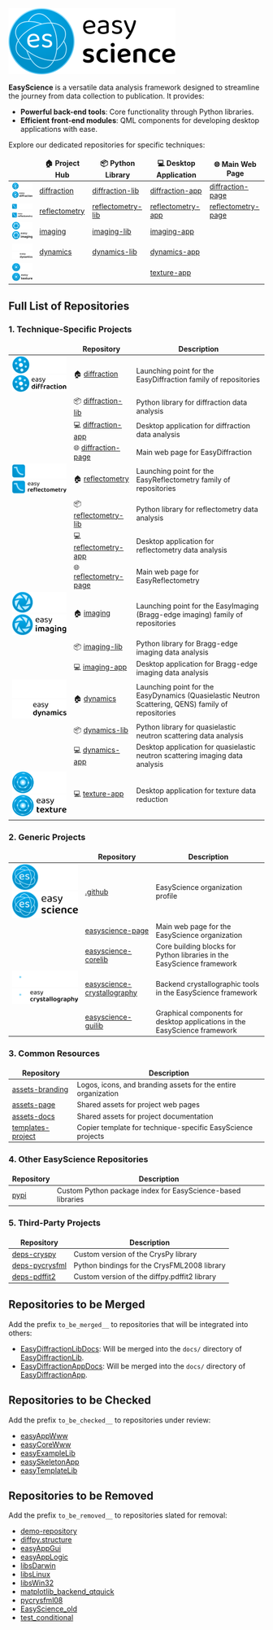 <p align='left'>
  <picture>
    <!-- light mode logo -->
    <source media='(prefers-color-scheme: light)' srcset='https://raw.githubusercontent.com/EasyScience/BrandingResources/refs/heads/master/EasyScience/logos/es-logo_light.svg'>
    <!-- dark mode logo -->
    <source media='(prefers-color-scheme: dark)' srcset='https://raw.githubusercontent.com/EasyScience/BrandingResources/refs/heads/master/EasyScience/logos/es-logo_dark.svg'>
    <!-- default logo == light mode logo -->
    <img src='https://raw.githubusercontent.com/EasyScience/BrandingResources/refs/heads/master/EasyScience/logos/es-logo_light.svg' alt='EasyCrystallography'>
  </picture>
</p>

**EasyScience** is a versatile data analysis framework designed to streamline the journey from data collection to publication. It provides:
- **Powerful back-end tools**: Core functionality through Python libraries.
- **Efficient front-end modules**: QML components for developing desktop applications with ease.

Explore our dedicated repositories for specific techniques:

<style>
td, th {
   border: none!important;
}
</style>

|                             | 🏠 Project Hub      | 📦 Python Library      | 💻 Desktop Application | 🌐 Main Web Page       |
|-----------------------------|---------------------|------------------------|------------------------|------------------------|
| ![ed-dark]![ed-light]       | [diffraction]       | [diffraction-lib]      | [diffraction-app]      | [diffraction-page]     |
| ![er-dark]![er-light]       | [reflectometry]     | [reflectometry-lib]    | [reflectometry-app]    | [reflectometry-page]   |
| ![ei-dark]![ei-light]       | [imaging]           | [imaging-lib]          | [imaging-app]          |                        |
| ![eq-dark]![eq-light]       | [dynamics]          | [dynamics-lib]         | [dynamics-app]         |                        |
| ![et-dark]![et-light]       |                     |                        | [texture-app]          |                        |

## Full List of Repositories

### 1. Technique-Specific Projects

|                             | Repository              | Description                                                                                         |
|-----------------------------|-------------------------|-----------------------------------------------------------------------------------------------------|
| ![ed-dark]![ed-light]       | 🏠 [diffraction]        | Launching point for the EasyDiffraction family of repositories                                      |
|                             | 📦 [diffraction-lib]    | Python library for diffraction data analysis                                                        |
|                             | 💻 [diffraction-app]    | Desktop application for diffraction data analysis                                                   |
|                             | 🌐 [diffraction-page]   | Main web page for EasyDiffraction                                                                   |
| ![er-dark]![er-light]       | 🏠 [reflectometry]      | Launching point for the EasyReflectometry family of repositories                                    |
|                             | 📦 [reflectometry-lib]  | Python library for reflectometry data analysis                                                      |
|                             | 💻 [reflectometry-app]  | Desktop application for reflectometry data analysis                                                 |
|                             | 🌐 [reflectometry-page] | Main web page for EasyReflectometry                                                                 |
| ![ei-dark]![ei-light]       | 🏠 [imaging]            | Launching point for the EasyImaging (Bragg-edge imaging) family of repositories                     |
|                             | 📦 [imaging-lib]        | Python library for Bragg-edge imaging data analysis                                                 |
|                             | 💻 [imaging-app]        | Desktop application for Bragg-edge imaging data analysis                                            |
| ![eq-dark]![eq-light]       | 🏠 [dynamics]           | Launching point for the EasyDynamics (Quasielastic Neutron Scattering, QENS) family of repositories |
|                             | 📦 [dynamics-lib]       | Python library for quasielastic neutron scattering data analysis                                    |
|                             | 💻 [dynamics-app]       | Desktop application for quasielastic neutron scattering imaging data analysis                       |
| ![et-dark]![et-light]       | 💻 [texture-app]        | Desktop application for texture data reduction                                                      |

### 2. Generic Projects

|                           | Repository                    | Description                                                                |
|---------------------------|-------------------------------|----------------------------------------------------------------------------|
| ![es-dark]![es-light]     | [.github]                     | EasyScience organization profile                                           |
|                           | [easyscience-page]            | Main web page for the EasyScience organization                             |
|                           | [easyscience-corelib]         | Core building blocks for Python libraries in the EasyScience framework     |
| ![escr-dark]![escr-light] | [easyscience-crystallography] | Backend crystallographic tools in the EasyScience framework                |
|                           | [easyscience-guilib]          | Graphical components for desktop applications in the EasyScience framework |

### 3. Common Resources

| Repository          | Description                                                   |
|---------------------|---------------------------------------------------------------|
| [assets-branding]   | Logos, icons, and branding assets for the entire organization |
| [assets-page]       | Shared assets for project web pages                           |
| [assets-docs]       | Shared assets for project documentation                       |
| [templates-project] | Copier template for technique-specific EasyScience projects   |

### 4. Other EasyScience Repositories

| Repository | Description                                                 |
|------------|-------------------------------------------------------------|
| [pypi]     | Custom Python package index for EasyScience-based libraries |

### 5. Third-Party Projects

| Repository       | Description                                  |
|------------------|----------------------------------------------|
| [deps-cryspy]    | Custom version of the CrysPy library         |
| [deps-pycrysfml] | Python bindings for the CrysFML2008 library  |
| [deps-pdffit2]   | Custom version of the diffpy.pdffit2 library |


## Repositories to be Merged

Add the prefix `to_be_merged__` to repositories that will be integrated into others:

- [EasyDiffractionLibDocs](https://github.com/EasyScience/EasyDiffractionLibDocs): Will be merged into the `docs/` directory of [EasyDiffractionLib](https://github.com/EasyScience/EasyDiffractionLib).
- [EasyDiffractionAppDocs](https://github.com/EasyScience/EasyDiffractionAppDocs): Will be merged into the `docs/` directory of [EasyDiffractionApp](https://github.com/EasyScience/EasyDiffractionApp).

## Repositories to be Checked

Add the prefix `to_be_checked__` to repositories under review:

- [easyAppWww](https://github.com/EasyScience/easyAppWww)
- [easyCoreWww](https://github.com/EasyScience/easyCoreWww)
- [easyExampleLib](https://github.com/EasyScience/easyExampleLib)
- [easySkeletonApp](https://github.com/EasyScience/easySkeletonApp)
- [easyTemplateLib](https://github.com/EasyScience/easyTemplateLib)

## Repositories to be Removed

Add the prefix `to_be_removed__` to repositories slated for removal:

- [demo-repository](https://github.com/EasyScience/demo-repository)
- [diffpy.structure](https://github.com/EasyScience/diffpy.structure)
- [easyAppGui](https://github.com/EasyScience/easyAppGui)
- [easyAppLogic](https://github.com/EasyScience/easyAppLogic)
- [libsDarwin](https://github.com/EasyScience/libsDarwin)
- [libsLinux](https://github.com/EasyScience/libsLinux)
- [libsWin32](https://github.com/EasyScience/libsWin32)
- [matplotlib_backend_qtquick](https://github.com/EasyScience/matplotlib_backend_qtquick)
- [pycrysfml08](https://github.com/EasyScience/pycrysfml08)
- [EasyScience_old](https://github.com/EasyScience/EasyScience_old)
- [test_conditional](https://github.com/EasyScience/test_conditional)


<!---URLs--->

[ed-dark]: https://raw.githubusercontent.com/EasyScience/BrandingResources/refs/heads/master/EasyDiffraction/logos/ed-logo_102x32_dark.svg#gh-dark-mode-only
[ed-light]: https://raw.githubusercontent.com/EasyScience/BrandingResources/refs/heads/master/EasyDiffraction/logos/ed-logo_102x32_light.svg#gh-light-mode-only
[er-dark]: https://raw.githubusercontent.com/EasyScience/BrandingResources/refs/heads/master/EasyReflectometry/logos/er-logo_120x32_dark.svg#gh-dark-mode-only
[er-light]: https://raw.githubusercontent.com/EasyScience/BrandingResources/refs/heads/master/EasyReflectometry/logos/er-logo_120x32_light.svg#gh-light-mode-only
[ei-dark]: https://raw.githubusercontent.com/EasyScience/BrandingResources/refs/heads/master/EasyImaging/logos/ei-logo_84x32_dark.svg#gh-dark-mode-only
[ei-light]: https://raw.githubusercontent.com/EasyScience/BrandingResources/refs/heads/master/EasyImaging/logos/ei-logo_84x32_light.svg#gh-light-mode-only
[eq-dark]: https://raw.githubusercontent.com/EasyScience/BrandingResources/refs/heads/master/EasyDynamics/logos/eq-logo_93x32_dark.svg#gh-dark-mode-only
[eq-light]: https://raw.githubusercontent.com/EasyScience/BrandingResources/refs/heads/master/EasyDynamics/logos/eq-logo_93x32_light.svg#gh-light-mode-only
[esh-dark]: https://raw.githubusercontent.com/EasyScience/BrandingResources/refs/heads/master/EasyShapes/logos/esh-logo_79x32_dark.svg#gh-dark-mode-only
[esh-light]: https://raw.githubusercontent.com/EasyScience/BrandingResources/refs/heads/master/EasyShapes/logos/esh-logo_79x32_light.svg#gh-light-mode-only
[esh-2-dark]: https://raw.githubusercontent.com/EasyScience/BrandingResources/refs/heads/master/EasyShapes/logos/esh-logo-2_79x32_dark.svg#gh-dark-mode-only
[esh-2-light]: https://raw.githubusercontent.com/EasyScience/BrandingResources/refs/heads/master/EasyShapes/logos/esh-logo-2_79x32_light.svg#gh-light-mode-only
[et-dark]: https://raw.githubusercontent.com/EasyScience/BrandingResources/refs/heads/master/EasyTexture/logos/et-logo_80x32_dark.svg#gh-dark-mode-only
[et-light]: https://raw.githubusercontent.com/EasyScience/BrandingResources/refs/heads/master/EasyTexture/logos/et-logo_80x32_light.svg#gh-light-mode-only

[es-dark]: https://raw.githubusercontent.com/EasyScience/BrandingResources/refs/heads/master/EasyScience/logos/es-logo_81x32_dark.svg#gh-dark-mode-only
[es-light]: https://raw.githubusercontent.com/EasyScience/BrandingResources/refs/heads/master/EasyScience/logos/es-logo_81x32_light.svg#gh-light-mode-only
[esco-dark]: https://raw.githubusercontent.com/EasyScience/BrandingResources/refs/heads/master/EasyDiffraction/logos/ed-logo_102x32_dark.svg#gh-dark-mode-only
[esco-light]: https://raw.githubusercontent.com/EasyScience/BrandingResources/refs/heads/master/EasyDiffraction/logos/ed-logo_102x32_light.svg#gh-light-mode-only
[escr-dark]: https://raw.githubusercontent.com/EasyScience/BrandingResources/refs/heads/master/EasyCrystallography/logos/ecr-logo_132x32_dark.svg#gh-dark-mode-only
[escr-light]: https://raw.githubusercontent.com/EasyScience/BrandingResources/refs/heads/master/EasyCrystallography/logos/ecr-logo_132x32_light.svg#gh-light-mode-only
[esap-dark]: https://raw.githubusercontent.com/EasyScience/BrandingResources/refs/heads/master/EasyDiffraction/logos/ed-logo_102x32_dark.svg#gh-dark-mode-only
[esap-light]: https://raw.githubusercontent.com/EasyScience/BrandingResources/refs/heads/master/EasyDiffraction/logos/ed-logo_102x32_light.svg#gh-light-mode-only

<!---Diffraction--->
[diffraction]: https://github.com/EasyScience/EasyDiffraction
[diffraction-lib]: https://github.com/EasyScience/EasyDiffractionLib
[diffraction-app]: https://github.com/EasyScience/EasyDiffractionApp
[diffraction-page]: https://easyscience.github.io/EasyDiffractionWww
[diffraction-lib-docs]: https://easyscience.github.io/EasyDiffractionLibDocs
[diffraction-app-docs]: https://easyscience.github.io/EasyDiffractionAppDocs

<!---Reflectometry--->
[reflectometry]: https://github.com/EasyScience/EasyReflectometry
[reflectometry-lib]: https://github.com/EasyScience/EasyReflectometryLib
[reflectometry-app]: https://github.com/EasyScience/EasyReflectometryApp
[reflectometry-page]: https://easyscience.github.io/EasyReflectometryWww

<!---Imaging--->
[imaging]: https://github.com/EasyScience/EasyReflectometry
[imaging-lib]: https://github.com/EasyScience/EasyImagingLib
[imaging-app]: https://github.com/EasyScience/EasyImagingApp

<!---QENS/Spectroscopy--->
[dynamics]: https://github.com/EasyScience/EasyQens
[dynamics-lib]: https://github.com/EasyScience/EasyQensLib
[dynamics-app]: https://github.com/EasyScience/EasyQensApp

<!---Shapes/Shapespyer--->
[shapes-app]: https://github.com/easyscience/shapes-app

<!---Texture--->
[texture-app]: https://github.com/EasyScience/EasyTextureApp

<!---Shape--->
[shape-app]: https://github.com/EasyScience/shape-app

<!---Generic projects-->
[.github]: https://github.com/EasyScience/.github
[easyscience-corelib]: https://github.com/EasyScience/EasyScience
[easyscience-guilib]: https://github.com/EasyScience/EasyApp
[easyscience-crystallography]: https://github.com/EasyScience/EasyCrystallography
[easyscience-page]: https://github.com/EasyScience/easyScienceWww

<!---Common resources--->
[assets-branding]: https://github.com/EasyScience/BrandingResources
[assets-page]: https://github.com/EasyScience/EasySite
[assets-docs]: https://github.com/EasyScience/CommonDocsAssets

<!---Other EasyScience repositories--->
[templates-project]: https://github.com/EasyScience/EasyProjectTemplate
[pypi]: https://github.com/EasyScience/pypi

<!---Third-party projects--->
[deps-cryspy]: https://github.com/EasyScience/cryspy
[deps-pycrysfml]: https://github.com/EasyScience/PyCrysFML
[deps-pdffit2]: https://github.com/EasyScience/pdffit2
